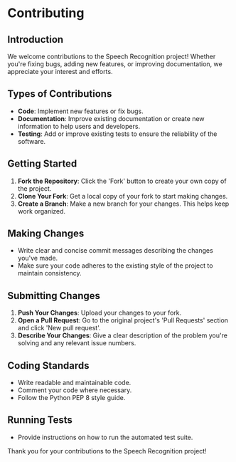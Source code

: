 # Contributing

## Introduction

We welcome contributions to the Speech Recognition project! Whether you're fixing bugs, adding new features, or improving documentation, we appreciate your interest and efforts.

## Types of Contributions

- **Code**: Implement new features or fix bugs.
- **Documentation**: Improve existing documentation or create new information to help users and developers.
- **Testing**: Add or improve existing tests to ensure the reliability of the software.

## Getting Started

1. **Fork the Repository**: Click the 'Fork' button to create your own copy of the project.
2. **Clone Your Fork**: Get a local copy of your fork to start making changes.
3. **Create a Branch**: Make a new branch for your changes. This helps keep work organized.

## Making Changes

- Write clear and concise commit messages describing the changes you've made.
- Make sure your code adheres to the existing style of the project to maintain consistency.

## Submitting Changes

1. **Push Your Changes**: Upload your changes to your fork.
2. **Open a Pull Request**: Go to the original project's 'Pull Requests' section and click 'New pull request'.
3. **Describe Your Changes**: Give a clear description of the problem you're solving and any relevant issue numbers.

## Coding Standards

- Write readable and maintainable code.
- Comment your code where necessary.
- Follow the Python PEP 8 style guide.

## Running Tests

- Provide instructions on how to run the automated test suite.

Thank you for your contributions to the Speech Recognition project!
